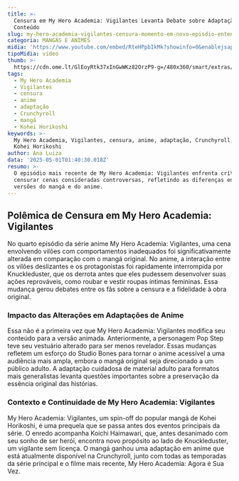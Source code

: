```yaml
---
title: >-
  Censura em My Hero Academia: Vigilantes Levanta Debate sobre Adaptação de
  Conteúdo
slug: my-hero-academia-vigilantes-censura-momento-em-novo-episdio-entenda
categoria: MANGÁS E ANIMES
midia: 'https://www.youtube.com/embed/RteHPpbIkMk?showinfo=0&enablejsapi=1'
tipoMidia: video
thumb: >-
  https://cdn.ome.lt/GlEoyRtk37xInGwWKz82OrzP9-g=/480x360/smart/extras/conteudos/Design_sem_nome_-_2025-04-30T211723.870.png
tags:
  - My Hero Academia
  - Vigilantes
  - censura
  - anime
  - adaptação
  - Crunchyroll
  - mangá
  - Kohei Horikoshi
keywords: >-
  My Hero Academia, Vigilantes, censura, anime, adaptação, Crunchyroll, mangá,
  Kohei Horikoshi
author: Ana Luiza
data: '2025-05-01T01:40:30.018Z'
resumo: >-
  O episódio mais recente de My Hero Academia: Vigilantes enfrenta críticas por
  censurar cenas consideradas controversas, refletindo as diferenças entre as
  versões do mangá e do anime.
---
```


## Polêmica de Censura em My Hero Academia: Vigilantes

<blockquote class="twitter-tweet"><a href="https://twitter.com/user/status/1917397810737000645"></a></blockquote>

No quarto episódio da série anime My Hero Academia: Vigilantes, uma cena envolvendo vilões com comportamentos inadequados foi significativamente alterada em comparação com o mangá original. No anime, a interação entre os vilões deslizantes e os protagonistas foi rapidamente interrompida por Knuckleduster, que os derrota antes que eles pudessem desenvolver suas ações reprováveis, como roubar e vestir roupas íntimas femininas. Essa mudança gerou debates entre os fãs sobre a censura e a fidelidade à obra original.

### Impacto das Alterações em Adaptações de Anime

Essa não é a primeira vez que My Hero Academia: Vigilantes modifica seu conteúdo para a versão animada. Anteriormente, a personagem Pop Step teve seu vestuário alterado para ser menos revelador. Essas mudanças refletem um esforço do Studio Bones para tornar o anime acessível a uma audiência mais ampla, embora o mangá original seja direcionado a um público adulto. A adaptação cuidadosa de material adulto para formatos mais generalistas levanta questões importantes sobre a preservação da essência original das histórias.

### Contexto e Continuidade de My Hero Academia: Vigilantes

My Hero Academia: Vigilantes, um spin-off do popular mangá de Kohei Horikoshi, é uma prequela que se passa antes dos eventos principais da série. O enredo acompanha Koichi Haimawari, que, antes desanimado com seu sonho de ser herói, encontra novo propósito ao lado de Knuckleduster, um vigilante sem licença. O mangá ganhou uma adaptação em anime que está atualmente disponível na Crunchyroll, junto com todas as temporadas da série principal e o filme mais recente, My Hero Academia: Agora é Sua Vez.
